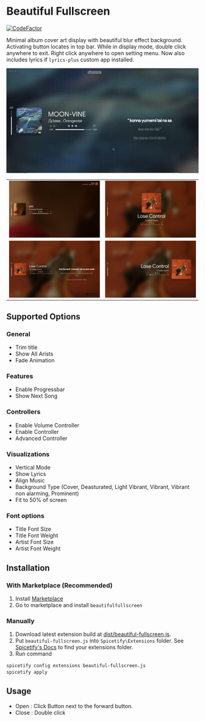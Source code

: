 # Beautiful Fullscreen

[![CodeFactor](https://www.codefactor.io/repository/github/oein/beautifulfullscreen/badge)](https://www.codefactor.io/repository/github/oein/beautifulfullscreen)

Minimal album cover art display with beautiful blur effect background. Activating button locates in top bar. While in display mode, double click anywhere to exit. Right click anywhere to open setting menu. Now also includes lyrics if `lyrics-plus` custom app installed.

![Screenshot](https://raw.githubusercontent.com/Oein/beautifulfullscreen/main/images/preview.gif)

|                                                                                             |                                                                                             |
| ------------------------------------------------------------------------------------------- | ------------------------------------------------------------------------------------------- |
| ![Screenshot](https://raw.githubusercontent.com/Oein/beautifulfullscreen/main/images/1.png) | ![Screenshot](https://raw.githubusercontent.com/Oein/beautifulfullscreen/main/images/2.png) |
| ![Screenshot](https://raw.githubusercontent.com/Oein/beautifulfullscreen/main/images/3.png) | ![Screenshot](https://raw.githubusercontent.com/Oein/beautifulfullscreen/main/images/4.png) |

## Supported Options

### General

- Trim title
- Show All Arists
- Fade Animation

### Features

- Enable Progressbar
- Show Next Song

### Controllers

- Enable Volume Controller
- Enable Controller
- Advanced Controller

### Visualizations

- Vertical Mode
- Show Lyrics
- Align Music
- Background Type (Cover, Deasturated, Light Vibrant, Vibrant, Vibrant non alarming, Prominent)
- Fit to 50% of screen

### Font options

- Title Font Size
- Title Font Weight
- Artist Font Size
- Artist Font Weight

## Installation

### With Marketplace (Recommended)

1. Install [Marketplace](https://github.com/spicetify/spicetify-marketplace)
2. Go to marketplace and install `beautifulfullscreen`

### Manually

1. Download latest extension build at [dist/beautiful-fullscreen.js](https://github.com/Oein/beautifulfullscreen/blob/main/dist/beautiful-fullscreen).
2. Put `beautiful-fullscreen.js` into `Spicetify\Extensions` folder.
   See [Spicetify's Docs](https://spicetify.app/docs/advanced-usage/extensions#installing) to find your extensions folder.
3. Run command

```sh
spicetify config extensions beautiful-fullscreen.js
spicetify apply
```

## Usage

- Open : Click Button next to the forward button.
- Close : Double click
